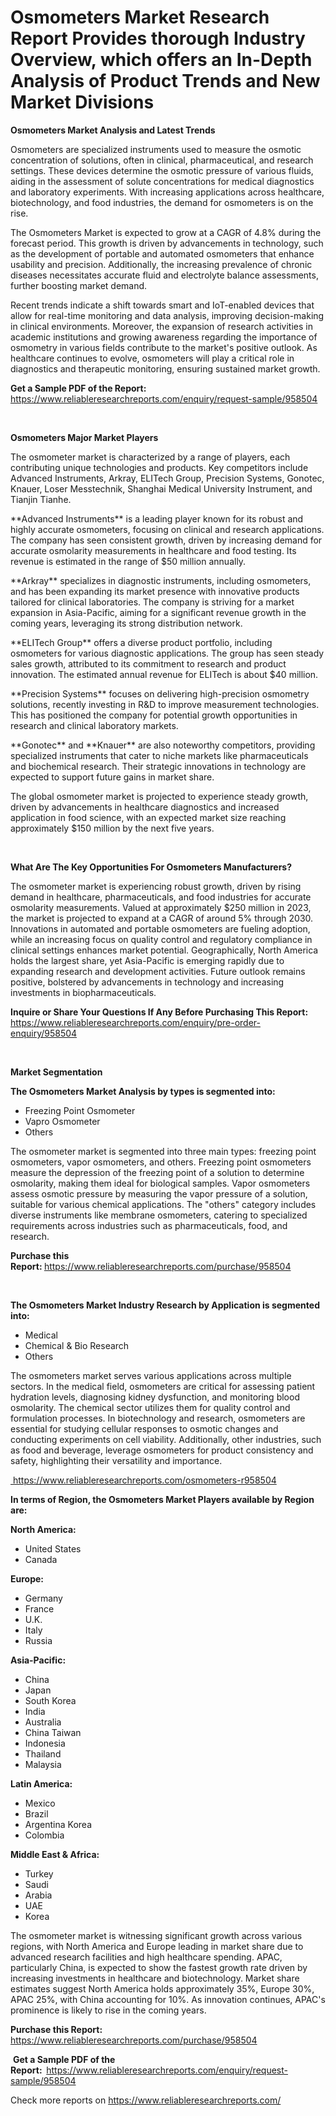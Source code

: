 <p><h1>Osmometers Market Research Report Provides thorough Industry Overview, which offers an In-Depth Analysis of Product Trends and New Market Divisions</h1></p><p><strong>Osmometers Market Analysis and Latest Trends</strong></p>
<p><p>Osmometers are specialized instruments used to measure the osmotic concentration of solutions, often in clinical, pharmaceutical, and research settings. These devices determine the osmotic pressure of various fluids, aiding in the assessment of solute concentrations for medical diagnostics and laboratory experiments. With increasing applications across healthcare, biotechnology, and food industries, the demand for osmometers is on the rise.</p><p>The Osmometers Market is expected to grow at a CAGR of 4.8% during the forecast period. This growth is driven by advancements in technology, such as the development of portable and automated osmometers that enhance usability and precision. Additionally, the increasing prevalence of chronic diseases necessitates accurate fluid and electrolyte balance assessments, further boosting market demand. </p><p>Recent trends indicate a shift towards smart and IoT-enabled devices that allow for real-time monitoring and data analysis, improving decision-making in clinical environments. Moreover, the expansion of research activities in academic institutions and growing awareness regarding the importance of osmometry in various fields contribute to the market's positive outlook. As healthcare continues to evolve, osmometers will play a critical role in diagnostics and therapeutic monitoring, ensuring sustained market growth.</p></p>
<p><strong>Get a Sample PDF of the Report:&nbsp;</strong> <a href="https://www.reliableresearchreports.com/enquiry/request-sample/958504?utm_campaign=2797&utm_medium=2&utm_source=Github&utm_content=ia&utm_term=10042025&utm_id=osmometers">https://www.reliableresearchreports.com/enquiry/request-sample/958504</a></p>
<p>&nbsp;</p>
<p><strong>Osmometers Major Market Players</strong></p>
<p><p>The osmometer market is characterized by a range of players, each contributing unique technologies and products. Key competitors include Advanced Instruments, Arkray, ELITech Group, Precision Systems, Gonotec, Knauer, Loser Messtechnik, Shanghai Medical University Instrument, and Tianjin Tianhe.</p><p>**Advanced Instruments** is a leading player known for its robust and highly accurate osmometers, focusing on clinical and research applications. The company has seen consistent growth, driven by increasing demand for accurate osmolarity measurements in healthcare and food testing. Its revenue is estimated in the range of $50 million annually.</p><p>**Arkray** specializes in diagnostic instruments, including osmometers, and has been expanding its market presence with innovative products tailored for clinical laboratories. The company is striving for a market expansion in Asia-Pacific, aiming for a significant revenue growth in the coming years, leveraging its strong distribution network.</p><p>**ELITech Group** offers a diverse product portfolio, including osmometers for various diagnostic applications. The group has seen steady sales growth, attributed to its commitment to research and product innovation. The estimated annual revenue for ELITech is about $40 million.</p><p>**Precision Systems** focuses on delivering high-precision osmometry solutions, recently investing in R&D to improve measurement technologies. This has positioned the company for potential growth opportunities in research and clinical laboratory markets.</p><p>**Gonotec** and **Knauer** are also noteworthy competitors, providing specialized instruments that cater to niche markets like pharmaceuticals and biochemical research. Their strategic innovations in technology are expected to support future gains in market share.</p><p>The global osmometer market is projected to experience steady growth, driven by advancements in healthcare diagnostics and increased application in food science, with an expected market size reaching approximately $150 million by the next five years.</p></p>
<p>&nbsp;</p>
<p><strong>What Are The Key Opportunities For Osmometers Manufacturers?</strong></p>
<p><p>The osmometer market is experiencing robust growth, driven by rising demand in healthcare, pharmaceuticals, and food industries for accurate osmolarity measurements. Valued at approximately $250 million in 2023, the market is projected to expand at a CAGR of around 5% through 2030. Innovations in automated and portable osmometers are fueling adoption, while an increasing focus on quality control and regulatory compliance in clinical settings enhances market potential. Geographically, North America holds the largest share, yet Asia-Pacific is emerging rapidly due to expanding research and development activities. Future outlook remains positive, bolstered by advancements in technology and increasing investments in biopharmaceuticals.</p></p>
<p><strong>Inquire or Share Your Questions If Any Before Purchasing This Report:</strong> <a href="https://www.reliableresearchreports.com/enquiry/pre-order-enquiry/958504?utm_campaign=2797&utm_medium=2&utm_source=Github&utm_content=ia&utm_term=10042025&utm_id=osmometers">https://www.reliableresearchreports.com/enquiry/pre-order-enquiry/958504</a></p>
<p>&nbsp;</p>
<p><strong>Market Segmentation</strong></p>
<p><strong>The Osmometers Market Analysis by types is segmented into:</strong></p>
<p><ul><li>Freezing Point Osmometer</li><li>Vapro Osmometer</li><li>Others</li></ul></p>
<p><p>The osmometer market is segmented into three main types: freezing point osmometers, vapor osmometers, and others. Freezing point osmometers measure the depression of the freezing point of a solution to determine osmolarity, making them ideal for biological samples. Vapor osmometers assess osmotic pressure by measuring the vapor pressure of a solution, suitable for various chemical applications. The "others" category includes diverse instruments like membrane osmometers, catering to specialized requirements across industries such as pharmaceuticals, food, and research.</p></p>
<p><strong>Purchase this Report:&nbsp;</strong><a href="https://www.reliableresearchreports.com/purchase/958504?utm_campaign=2797&utm_medium=2&utm_source=Github&utm_content=ia&utm_term=10042025&utm_id=osmometers">https://www.reliableresearchreports.com/purchase/958504</a></p>
<p>&nbsp;</p>
<p><strong>The Osmometers Market Industry Research by Application is segmented into:</strong></p>
<p><ul><li>Medical</li><li>Chemical & Bio Research</li><li>Others</li></ul></p>
<p><p>The osmometers market serves various applications across multiple sectors. In the medical field, osmometers are critical for assessing patient hydration levels, diagnosing kidney dysfunction, and monitoring blood osmolarity. The chemical sector utilizes them for quality control and formulation processes. In biotechnology and research, osmometers are essential for studying cellular responses to osmotic changes and conducting experiments on cell viability. Additionally, other industries, such as food and beverage, leverage osmometers for product consistency and safety, highlighting their versatility and importance.</p></p>
<p><a href="https://www.reliableresearchreports.com/osmometers-r958504?utm_campaign=2797&utm_medium=2&utm_source=Github&utm_content=ia&utm_term=10042025&utm_id=osmometers">&nbsp;https://www.reliableresearchreports.com/osmometers-r958504</a></p>
<p><strong>In terms of Region, the Osmometers Market Players available by Region are:</strong></p>
<p>
    <p> <strong> North America: </strong>
        <ul>
            <li>United States</li>
            <li>Canada</li>
        </ul>
        </p> 
    <p> <strong> Europe: </strong>
        <ul>
            <li>Germany</li>
            <li>France</li>
            <li>U.K.</li>
            <li>Italy</li>
            <li>Russia</li>
        </ul>
        </p> 
    <p> <strong> Asia-Pacific: </strong>
        <ul>
            <li>China</li>
            <li>Japan</li>
            <li>South Korea</li>
            <li>India</li>
            <li>Australia</li>
            <li>China Taiwan</li>
            <li>Indonesia</li>
            <li>Thailand</li>
            <li>Malaysia</li>
        </ul>
        </p> 
    <p> <strong> Latin America: </strong>
        <ul>
            <li>Mexico</li>
            <li>Brazil</li>
            <li>Argentina Korea</li>
            <li>Colombia</li>
        </ul>
        </p> 
    <p> <strong> Middle East & Africa: </strong>
        <ul>
            <li>Turkey</li>
            <li>Saudi</li>
            <li>Arabia</li>
            <li>UAE</li>
            <li>Korea</li>
        </ul>
    </p>
    </p>
<p><p>The osmometer market is witnessing significant growth across various regions, with North America and Europe leading in market share due to advanced research facilities and high healthcare spending. APAC, particularly China, is expected to show the fastest growth rate driven by increasing investments in healthcare and biotechnology. Market share estimates suggest North America holds approximately 35%, Europe 30%, APAC 25%, with China accounting for 10%. As innovation continues, APAC's prominence is likely to rise in the coming years.</p></p>
<p><strong>Purchase this Report: </strong><a href="https://www.reliableresearchreports.com/purchase/958504?utm_campaign=2797&utm_medium=2&utm_source=Github&utm_content=ia&utm_term=10042025&utm_id=osmometers">https://www.reliableresearchreports.com/purchase/958504</a></p>
<p>&nbsp;<strong>Get a Sample PDF of the Report:&nbsp;&nbsp;</strong><a href="https://www.reliableresearchreports.com/enquiry/request-sample/958504?utm_campaign=2797&utm_medium=2&utm_source=Github&utm_content=ia&utm_term=10042025&utm_id=osmometers">https://www.reliableresearchreports.com/enquiry/request-sample/958504</a></p>
<p><strong></strong></p>
<p>Check more reports on <a href="https://www.reliableresearchreports.com/?utm_campaign=2797&utm_medium=2&utm_source=Github&utm_content=ia&utm_term=10042025&utm_id=osmometers">https://www.reliableresearchreports.com/</a></p>